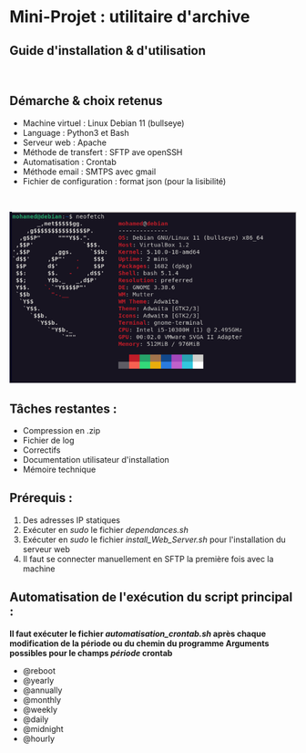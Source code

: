# **Mini-Projet : utilitaire d'archive**

## **Guide d'installation & d'utilisation**

<br>

## Démarche & choix retenus

- Machine virtuel : Linux Debian 11 (bullseye)
- Language : Python3 et Bash
- Serveur web : Apache
- Méthode de transfert : SFTP ave openSSH
- Automatisation : Crontab
- Méthode email : SMTPS avec gmail
- Fichier de configuration : format json (pour la lisibilité)

<br>

![alt text](neofetch.png)

## Tâches restantes :

- Compression en .zip
- Fichier de log
- Correctifs
- Documentation utilisateur d'installation
- Mémoire technique

## Prérequis :

1. Des adresses IP statiques
2. Exécuter en _sudo_ le fichier _dependances.sh_
3. Exécuter en _sudo_ le fichier _install_Web_Server.sh_ pour l'installation du serveur web
4. Il faut se connecter manuellement en SFTP la première fois avec la machine

## Automatisation de l'exécution du script principal :

**Il faut exécuter le fichier _automatisation_crontab.sh_ après chaque modification de la période ou du chemin du programme
Arguments possibles pour le champs _période_ crontab**

- @reboot
- @yearly
- @annually
- @monthly
- @weekly
- @daily
- @midnight
- @hourly
